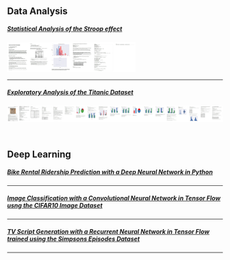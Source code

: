 ## Data Analysis


##### [Statistical Analysis of the Stroop effect](https://jkarakas.github.io/Statistical-Analysis-of-the-Stroop-effect/P1-Test-a-Perceptual-Phenomenon.html)
<img src="Test-a-Perceptual-Phenomenon-stitched.jpg" width="300" height="70" />

---

##### [Exploratory Analysis of the Titanic Dataset](https://jkarakas.github.io/Exploratory-Analysis-of-the-Titanic-Dataset/)
![](stitched.jpg)


<br>

## Deep Learning

##### [Bike Rental Ridership Prediction with a Deep Neural Network in Python]( https://jkarakas.github.io/Bike-Rental-Ridership-Prediction-with-a-Deep-Neural-Network-in-Python/Bike-Rental-Ridership-Prediction-with-a-Deep-Neural-Network-in-Python.html)

---


##### [Image Classification with a Convolutional Neural Network in Tensor Flow usng the CIFAR10 Image Dataset](https://jkarakas.github.io/Image_Classification/dlnd_image_classification.html)

---

##### [TV Script Generation with a Recurrent Neural Network in Tensor Flow trained using the Simpsons Episodes Dataset](https://jkarakas.github.io/Projects/Deep-Learning/Generate-a-TV-Script-with-a-Recurrent-Neural-Network/dlnd_tv_script_generation.html)


---

